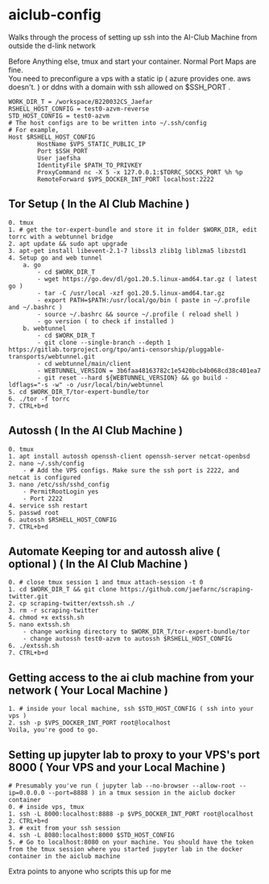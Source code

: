 # aiclub-config

Walks through the process of setting up ssh into the AI-Club Machine from outside the d-link network  

Before Anything else, tmux and start your container. Normal Port Maps are fine.  
You need to preconfigure a vps with a static ip ( azure provides one. aws doesn't. ) or ddns with a domain with ssh allowed on $SSH_PORT .

    WORK_DIR_T = /workspace/B220032CS_Jaefar  
    RSHELL_HOST_CONFIG = test0-azvm-reverse 
    STD_HOST_CONFIG = test0-azvm
    # The host configs are to be written into ~/.ssh/config
    # For example,
    Host $RSHELL_HOST_CONFIG
            HostName $VPS_STATIC_PUBLIC_IP
            Port $SSH_PORT
            User jaefsha
            IdentityFile $PATH_TO_PRIVKEY
            ProxyCommand nc -X 5 -x 127.0.0.1:$TORRC_SOCKS_PORT %h %p
            RemoteForward $VPS_DOCKER_INT_PORT localhost:2222
        
## Tor Setup ( In the AI Club Machine )
    0. tmux
    1. # get the tor-expert-bundle and store it in folder $WORK_DIR, edit torrc with a webtunnel bridge
    2. apt update && sudo apt upgrade
    3. apt-get install libevent-2.1-7 libssl3 zlib1g liblzma5 libzstd1
    4. Setup go and web tunnel
        a. go
            - cd $WORK_DIR_T
            - wget https://go.dev/dl/go1.20.5.linux-amd64.tar.gz ( latest go )
            - tar -C /usr/local -xzf go1.20.5.linux-amd64.tar.gz
            - export PATH=$PATH:/usr/local/go/bin ( paste in ~/.profile and ~/.bashrc )
            - source ~/.bashrc && source ~/.profile ( reload shell )
            - go version ( to check if installed )
        b. webtunnel
            - cd $WORK_DIR_T
            - git clone --single-branch --depth 1 https://gitlab.torproject.org/tpo/anti-censorship/pluggable-transports/webtunnel.git
            - cd webtunnel/main/client 
            - WEBTUNNEL_VERSION = 3b6faa48163782c1e5420bcb4b068cd38c401ea7
            - git reset --hard ${WEBTUNNEL_VERSION} && go build -ldflags="-s -w" -o /usr/local/bin/webtunnel
    5. cd $WORK_DIR_T/tor-expert-bundle/tor
    6. ./tor -f torrc
    7. CTRL+b+d
## Autossh ( In the AI Club Machine )
    0. tmux
    1. apt install autossh openssh-client openssh-server netcat-openbsd
    2. nano ~/.ssh/config
        - # Add the VPS configs. Make sure the ssh port is 2222, and netcat is configured
    3. nano /etc/ssh/sshd_config
        - PermitRootLogin yes
        - Port 2222
    4. service ssh restart
    5. passwd root
    6. autossh $RSHELL_HOST_CONFIG
    7. CTRL+b+d
## Automate Keeping tor and autossh alive ( optional ) ( In the AI Club Machine )
    0. # close tmux session 1 and tmux attach-session -t 0
    1. cd $WORK_DIR_T && git clone https://github.com/jaefarnc/scraping-twitter.git
    2. cp scraping-twitter/extssh.sh ./
    3. rm -r scraping-twitter
    4. chmod +x extssh.sh
    5. nano extssh.sh
        - change working directory to $WORK_DIR_T/tor-expert-bundle/tor
        - change autossh test0-azvm to autossh $RSHELL_HOST_CONFIG
    6. ./extssh.sh
    7. CTRL+b+d
## Getting access to the ai club machine from your network ( Your Local Machine )
    1. # inside your local machine, ssh $STD_HOST_CONFIG ( ssh into your vps )
    2. ssh -p $VPS_DOCKER_INT_PORT root@localhost  
    Voila, you're good to go.
## Setting up jupyter lab to proxy to your VPS's port 8000 ( Your VPS and your Local Machine )
    # Presumably you've run ( jupyter lab --no-browser --allow-root --ip=0.0.0.0 --port=8888 ) in a tmux session in the aiclub docker container
    0. # inside vps, tmux
    1. ssh -L 8000:localhost:8888 -p $VPS_DOCKER_INT_PORT root@localhost
    2. CTRL+b+d
    3. # exit from your ssh session
    4. ssh -L 8080:localhost:8000 $STD_HOST_CONFIG
    5. # Go to localhost:8080 on your machine. You should have the token from the tmux session where you started jupyter lab in the docker container in the aiclub machine

Extra points to anyone who scripts this up for me


